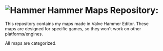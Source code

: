 # ![Hammer](https://developer.valvesoftware.com/w/images/5/57/Hammer_icon.png) Hammer Maps Repository:

This repository contains my maps made in Valve Hammer Editor. These maps are designed for specific games, so they won't work on other platforms/engines.

All maps are categorized. 
